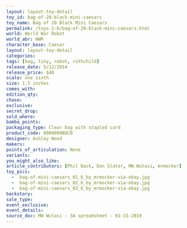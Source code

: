 ```yaml
---
layout: layout-toy-detail 
toy_id: bag-of-20-black-mini-caesars
toy_name: Bag of 20 Black Mini Caesars
permalink: /toys-1-6/bag-of-20-black-mini-caesars.html
world: World War Robot
world_abr: WWR
character_base: Caesar
layout: layout-toy-detail
categories: 
tags: [bag, tiny, robot, rothchild]
release_date: 5/12/2014
release_price: $40 
scale: one sixth
size: 1.5 inches
comes_with: 
edition_qty: 
chase: 
exclusive: 
secret_drop: 
sold_where: 
bamba_points: 
packaging_type: Clear bag with stapled card
product_code: 0000000BOCB
designer: Ashley Wood
makers: 
points_of_articulation: None
variants: 
you_might_also_like: 
article_contributors: [Phil Back, Don Slater, MW Wutasi, mrmocker]
toy_pics: 
  -  bag-of-mini-caesars_01_6_by_mrmocker-via-ebay.jpg
  -  bag-of-mini-caesars_02_6_by_mrmocker-via-ebay.jpg
  -  bag-of-mini-caesars_03_6_by_mrmocker-via-ebay.jpg
backstory: 
sale_type: 
event_exclusive: 
event_details: 
source_doc: MW Wutasi - 3A spreadsheet - 01-15-2019
---
```

